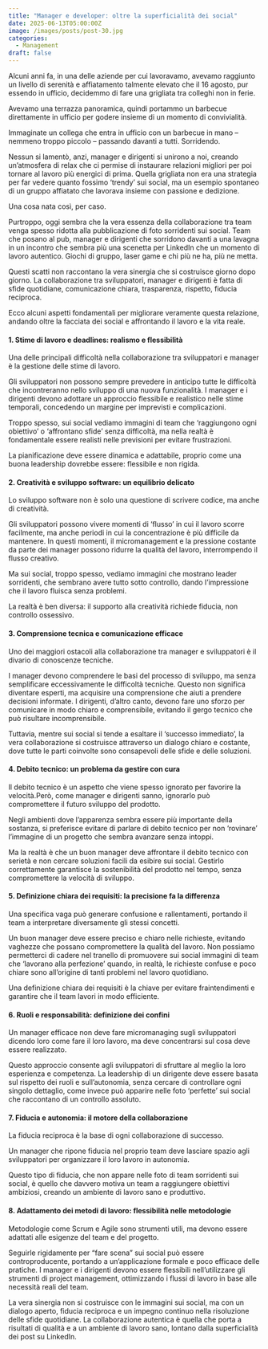```yaml
---
title: "Manager e developer: oltre la superficialità dei social"
date: 2025-06-13T05:00:00Z
image: /images/posts/post-30.jpg
categories: 
  - Management
draft: false
---
```


Alcuni anni fa, in una delle aziende per cui lavoravamo, avevamo raggiunto un livello di serenità e affiatamento talmente elevato che il 16 agosto, pur essendo in ufficio, decidemmo di fare una grigliata tra colleghi non in ferie.

Avevamo una terrazza panoramica, quindi portammo un barbecue direttamente in ufficio per godere insieme di un momento di convivialità.

Immaginate un collega che entra in ufficio con un barbecue in mano – nemmeno troppo piccolo – passando davanti a tutti. Sorridendo.

Nessun si lamentò, anzi, manager e dirigenti si unirono a noi, creando un’atmosfera di relax che ci permise di instaurare relazioni migliori per poi tornare al lavoro più energici di prima. Quella grigliata non era una strategia per far vedere quanto fossimo ‘trendy’ sui social, ma un esempio spontaneo di un gruppo affiatato che lavorava insieme con passione e dedizione.

Una cosa nata così, per caso.

Purtroppo, oggi sembra che la vera essenza della collaborazione tra team venga spesso ridotta alla pubblicazione di foto sorridenti sui social. Team che posano al pub, manager e dirigenti che sorridono davanti a una lavagna in un incontro che sembra più una scenetta per LinkedIn che un momento di lavoro autentico. Giochi di gruppo, laser game e chi più ne ha, più ne metta.

Questi scatti non raccontano la vera sinergia che si costruisce giorno dopo giorno. La collaborazione tra sviluppatori, manager e dirigenti è fatta di sfide quotidiane, comunicazione chiara, trasparenza, rispetto, fiducia reciproca.

Ecco alcuni aspetti fondamentali per migliorare veramente questa relazione, andando oltre la facciata dei social e affrontando il lavoro e la vita reale.

#### 1. Stime di lavoro e deadlines: realismo e flessibilità
Una delle principali difficoltà nella collaborazione tra sviluppatori e manager è la gestione delle stime di lavoro.

Gli sviluppatori non possono sempre prevedere in anticipo tutte le difficoltà che incontreranno nello sviluppo di una nuova funzionalità. I manager e i dirigenti devono adottare un approccio flessibile e realistico nelle stime temporali, concedendo un margine per imprevisti e complicazioni.

Troppo spesso, sui social vediamo immagini di team che ‘raggiungono ogni obiettivo’ o ‘affrontano sfide’ senza difficoltà, ma nella realtà è fondamentale essere realisti nelle previsioni per evitare frustrazioni.

La pianificazione deve essere dinamica e adattabile, proprio come una buona leadership dovrebbe essere: flessibile e non rigida.

#### 2. Creatività e sviluppo software: un equilibrio delicato
Lo sviluppo software non è solo una questione di scrivere codice, ma anche di creatività.

Gli sviluppatori possono vivere momenti di ‘flusso’ in cui il lavoro scorre facilmente, ma anche periodi in cui la concentrazione è più difficile da mantenere. In questi momenti, il micromanagement e la pressione costante da parte dei manager possono ridurre la qualità del lavoro, interrompendo il flusso creativo.

Ma sui social, troppo spesso, vediamo immagini che mostrano leader sorridenti, che sembrano avere tutto sotto controllo, dando l’impressione che il lavoro fluisca senza problemi.

La realtà è ben diversa: il supporto alla creatività richiede fiducia, non controllo ossessivo.

#### 3. Comprensione tecnica e comunicazione efficace
Uno dei maggiori ostacoli alla collaborazione tra manager e sviluppatori è il divario di conoscenze tecniche.

I manager devono comprendere le basi del processo di sviluppo, ma senza semplificare eccessivamente le difficoltà tecniche. Questo non significa diventare esperti, ma acquisire una comprensione che aiuti a prendere decisioni informate. I dirigenti, d’altro canto, devono fare uno sforzo per comunicare in modo chiaro e comprensibile, evitando il gergo tecnico che può risultare incomprensibile.

Tuttavia, mentre sui social si tende a esaltare il ‘successo immediato’, la vera collaborazione si costruisce attraverso un dialogo chiaro e costante, dove tutte le parti coinvolte sono consapevoli delle sfide e delle soluzioni.

#### 4. Debito tecnico: un problema da gestire con cura
Il debito tecnico è un aspetto che viene spesso ignorato per favorire la velocità.Però, come manager e dirigenti sanno, ignorarlo può compromettere il futuro sviluppo del prodotto.

Negli ambienti dove l’apparenza sembra essere più importante della sostanza, si preferisce evitare di parlare di debito tecnico per non ‘rovinare’ l’immagine di un progetto che sembra avanzare senza intoppi.

Ma la realtà è che un buon manager deve affrontare il debito tecnico con serietà e non cercare soluzioni facili da esibire sui social. Gestirlo correttamente garantisce la sostenibilità del prodotto nel tempo, senza compromettere la velocità di sviluppo.

#### 5. Definizione chiara dei requisiti: la precisione fa la differenza
Una specifica vaga può generare confusione e rallentamenti, portando il team a interpretare diversamente gli stessi concetti.

Un buon manager deve essere preciso e chiaro nelle richieste, evitando vaghezze che possano compromettere la qualità del lavoro. Non possiamo permetterci di cadere nel tranello di promuovere sui social immagini di team che ‘lavorano alla perfezione’ quando, in realtà, le richieste confuse e poco chiare sono all’origine di tanti problemi nel lavoro quotidiano.

Una definizione chiara dei requisiti è la chiave per evitare fraintendimenti e garantire che il team lavori in modo efficiente.

#### 6. Ruoli e responsabilità: definizione dei confini
Un manager efficace non deve fare micromanaging sugli sviluppatori dicendo loro come fare il loro lavoro, ma deve concentrarsi sul cosa deve essere realizzato.

Questo approccio consente agli sviluppatori di sfruttare al meglio la loro esperienza e competenza. La leadership di un dirigente deve essere basata sul rispetto dei ruoli e sull’autonomia, senza cercare di controllare ogni singolo dettaglio, come invece può apparire nelle foto ‘perfette’ sui social che raccontano di un controllo assoluto.

#### 7. Fiducia e autonomia: il motore della collaborazione
La fiducia reciproca è la base di ogni collaborazione di successo.

Un manager che ripone fiducia nel proprio team deve lasciare spazio agli sviluppatori per organizzare il loro lavoro in autonomia.

Questo tipo di fiducia, che non appare nelle foto di team sorridenti sui social, è quello che davvero motiva un team a raggiungere obiettivi ambiziosi, creando un ambiente di lavoro sano e produttivo.

#### 8. Adattamento dei metodi di lavoro: flessibilità nelle metodologie
Metodologie come Scrum e Agile sono strumenti utili, ma devono essere adattati alle esigenze del team e del progetto.

Seguirle rigidamente per “fare scena” sui social può essere controproducente, portando a un’applicazione formale e poco efficace delle pratiche. I manager e i dirigenti devono essere flessibili nell’utilizzare gli strumenti di project management, ottimizzando i flussi di lavoro in base alle necessità reali del team.

La vera sinergia non si costruisce con le immagini sui social, ma con un dialogo aperto, fiducia reciproca e un impegno continuo nella risoluzione delle sfide quotidiane. La collaborazione autentica è quella che porta a risultati di qualità e a un ambiente di lavoro sano, lontano dalla superficialità dei post su LinkedIn.